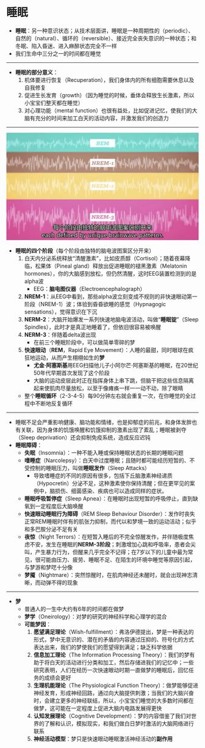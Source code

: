 # 睡眠
* **睡眠**：另一种意识状态；从技术层面讲，睡眠是一种周期性的（periodic）、自然的（natural）、循环的（reversible）、接近完全丧失意识的一种状态；和冬眠、陷入昏迷、进入麻醉状态完全不一样
* 我们生命中三分之一的时间都在睡觉
---
* **睡眠的部分意义**：
  1. 机体要进行恢复（Recuperation），我们身体内的所有细胞需要休息以及自我修复
  2. 促进生长发育（growth）（因为睡觉的时候，垂体会释放生长激素，所以小宝宝们整天都在睡觉）
  3. 对心理功能（mental function）也很有益处，比如促进记忆，使我们的大脑有充分的时间来加工白天的活动内容，并激发我们的创造力
---
![](images/Electroencephalograph.png)
* **睡眠的四个阶段**（每个阶段由独特的脑电波图案区分开来）
  1. 白天内分泌系统释放“清醒激素”，比如皮质醇（Cortisol）；随着夜幕降临，松果体（Pineal gland）释放出促进睡眠的褪黑激素（Melatonin hormones），你的大脑感到放松，但仍然清醒，这时EEG装置检测到的是alpha波
     * EEG：**脑电图仪器**（Electroencephalograph）
  2. **NREM-1**：从EEG中看到，那些alpha波立刻变成不规则的非快速眼动第一阶段（NREM-1）波；体验到昏昏欲睡的感觉（Hypnagogic sensations），觉得意识在下沉
  3. **NERM-2**：大脑开始爆发一系列快速地脑电波活动，叫做“**睡眠锭**”（Sleep Spindles），此时才是真正地睡着了，但依旧很容易被唤醒
  4. **NERM-3**：伴随着delta波出现
     * 在前三个睡眠阶段中，可以做简单零碎的梦
  5. **快速眼动**（**REM**，Rapid Eye Movement）：人睡的最甜，同时眼球在疯狂地运动，从而产生栩栩如生的**梦**
     * **尤金·阿塞斯基**用EEG扫描他儿子小阿尔芒·阿塞斯基的睡眠，在20世纪50年代早期首次发现了这个阶段
     * 大脑的运动皮层此时正在指挥身体上串下跳，但脑干把这些信息隔离起来使肌肉尽量放松，以至于像瘫痪一样一一动不动，除了眼睛
  * 整个**睡眠循环**（2-3-4-5）每90分钟左右就会重复一次，在你睡觉的全过程中不断地反复循环
---
* 睡眠不足会严重影响健康、脑功能和情绪，也是抑郁症的前兆，和身体发胖也有关联，因为身体的饥饿唤醒和饥饿抑制的激素出现了紊乱；睡眠被剥夺（Sleep deprivation）还会抑制免疫系统，造成反应迟钝
* **睡眠障碍**：
   * **失眠**（Insomnia）：一种不能入睡或保持睡眠状态的长期的睡眠问题
   * **嗜睡症**（Narcolepsy）：白天中过度睡眠；且随时都可能经历短暂的、不受控制的睡眠压力，叫做**睡眠发作**（Sleep Attacks）
      * 导致嗜睡症的不同的原因有很多，包括下丘脑激素神经递质（Hypocretin）分泌不足，这种激素使你保持清醒；但在更罕见的案例中，脑损伤、细菌感染、疾病也可以造成同样的症状。 
  * **睡眠呼吸暂停症**（Sleep Apnea）：在睡眠时出现短暂的呼吸停止，直到缺氧到一定程度后大脑唤醒
  * **快速眼动睡眠行为障碍**（REM Sleep Behaviour Disorder）：发作时丧失正常REM睡眠时伴有的肌张力抑制，而代以和梦境一致的运动活动；似乎和多巴胺分泌不足有关
  * **夜惊**（Night Terrors）：在短暂入睡后的不完全惊醒发作，并伴随极度焦虑不安，发生在睡眠的**NERM-3阶段**；刺激增加心跳和呼吸率，患者会尖叫，产生暴力行为，但醒来几乎完全不记得；在7岁以下的儿童中最为常见，很可能由压力、疲劳、睡眠不足、在陌生的环境中睡觉等原因引起，与梦游和梦呓十分像
  * **梦魇**（Nightmare）：突然惊醒时，在肌肉神经还未醒时，就会出现神志清晰，而动弹不得的现象
---
* **梦**
  * 普通人的一生中大约有6年的时间都在做梦
  * **梦学**（Oneirology）：对梦的研究的神经科学和心理学的混合
  * **可能梦因**：
    1. **愿望满足理论**（Wish-fulfillment）：弗洛伊德提出，梦是一种表达的形式，梦中无意识的、潜在的矛盾的内容通过压抑的、符号化的方式表达出来，我们的梦使我们的愿望得到满足；缺乏科学依据
    2. **信息加工理论**（The Information Processing Theory）：我们的梦有助于将白天的活动进行分类和加工，然后存储进我们的记忆中；一些研究表明，人们在经历一次快速眼动时期一直做梦的睡眠后，回忆任务的成绩会更好
    3. **生理机能理论**（The Physiological Function Theory）：做梦能够促进神经发育，形成神经回路，通过向大脑提供刺激；当我们的大脑兴奋时，会建立更多的神经联结，所以，小宝宝们睡觉的大多数时间都在做梦，这可能在一定程度上促进大脑内电路发展得更快
    4. **认知发展理论**（Cognitive Development）：梦的内容借鉴了我们对世界的了解和认识，模拟现实，和我们做白日梦时激活的大脑网络进行联系
    5. **神经活动模型**：梦只是快速眼动睡眠激活神经活动的**副作用**